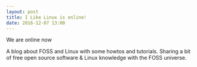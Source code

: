 ```yaml
---
layout: post
title: I Like Linux is online!
date: 2016-12-07 13:00
---
```


We are online now

A blog about FOSS and Linux with some howtos and tutorials. Sharing a bit of free open source software & Linux knowledge with the FOSS universe.

